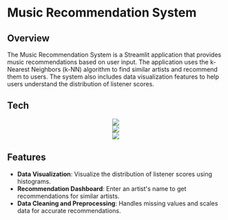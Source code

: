 # Music Recommendation System

## Overview

The Music Recommendation System is a Streamlit application that provides music recommendations based on user input. The application uses the k-Nearest Neighbors (k-NN) algorithm to find similar artists and recommend them to users. The system also includes data visualization features to help users understand the distribution of listener scores.
## Tech 
<div class="container" style="width:300px; display:flex; flex-direction:column; margin: auto; justify-content:space-around; align-items:center">
    <img src="https://img.shields.io/badge/python-3670A0?style=for-the-badge&logo=python&logoColor=ffdd54">   
    <img src="https://img.shields.io/badge/pandas-%23150458.svg?style=for-the-badge&logo=pandas&logoColor=white">
    <img src="https://img.shields.io/badge/Matplotlib-%23ffffff.svg?style=for-the-badge&logo=Matplotlib&logoColor=black">

</div>

## Features

- **Data Visualization**: Visualize the distribution of listener scores using histograms.
- **Recommendation Dashboard**: Enter an artist's name to get recommendations for similar artists.
- **Data Cleaning and Preprocessing**: Handles missing values and scales data for accurate recommendations.

